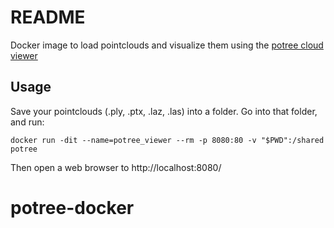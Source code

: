 # README

Docker image to load pointclouds and visualize them using the [potree cloud viewer](https://github.com/potree)

## Usage

Save your pointclouds (.ply, .ptx, .laz, .las) into a folder. Go into that folder, and run:

```
docker run -dit --name=potree_viewer --rm -p 8080:80 -v "$PWD":/shared  potree
```

Then open a web browser to http://localhost:8080/
# potree-docker

